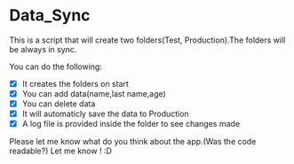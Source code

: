 # Data_Sync
This is a script that will create two folders(Test, Production).The folders will be always in sync.

You can do the following: 
- [x] It creates the folders on start 
- [x] You can add data(name,last name,age) 
- [x] You can delete data 
- [x] It will automaticly save the data to Production 
- [x] A log file is provided inside the folder to see changes made 

Please let me know what do you think about the app.(Was the code readable?)
Let me know ! :D
